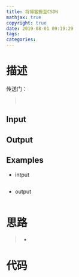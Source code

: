 ```yaml
---
title: 将博客搬至CSDN
mathjax: true
copyright: true
date: 2019-08-01 09:19:29
tags:
categories:
---
```

# 描述
传送门：[]()

>&emsp;

<!--more-->
## Input
>

## Output
>

## Examples
* intput
```c++

```
* output
```c++

```

# 思路
>* 

# 代码
```c++

```

